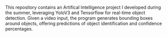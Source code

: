 This repository contains an Artifical Intelligence project I developed during the summer, leveraging YoloV3 and Tensorflow for real-time object detection. Given a video input, the program generates bounding boxes around objects, offering predictions of object identification and confidence percentages.
